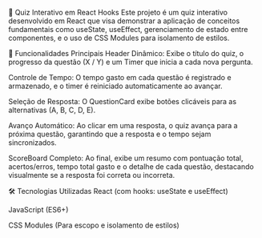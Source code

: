 🚀 Quiz Interativo em React Hooks
Este projeto é um quiz interativo desenvolvido em React que visa demonstrar a aplicação de conceitos fundamentais como useState, useEffect, gerenciamento de estado entre componentes, e o uso de CSS Modules para isolamento de estilos.

🌟 Funcionalidades Principais
Header Dinâmico: Exibe o título do quiz, o progresso da questão (X / Y) e um Timer que inicia a cada nova pergunta.

Controle de Tempo: O tempo gasto em cada questão é registrado e armazenado, e o timer é reiniciado automaticamente ao avançar.

Seleção de Resposta: O QuestionCard exibe botões clicáveis para as alternativas (A, B, C, D, E).

Avanço Automático: Ao clicar em uma resposta, o quiz avança para a próxima questão, garantindo que a resposta e o tempo sejam sincronizados.

ScoreBoard Completo: Ao final, exibe um resumo com pontuação total, acertos/erros, tempo total gasto e o detalhe de cada questão, destacando visualmente se a resposta foi correta ou incorreta.

🛠️ Tecnologias Utilizadas
React (com hooks: useState e useEffect)

JavaScript (ES6+)

CSS Modules (Para escopo e isolamento de estilos)
